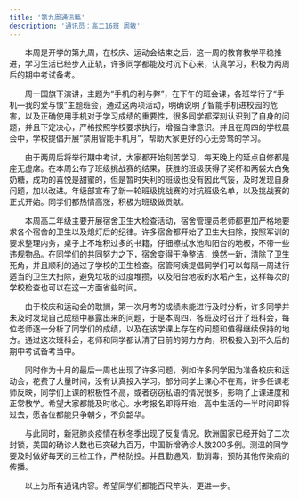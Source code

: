 ```yaml
---
title: '第九周通讯稿'
description: '通讯员：高二16班 周敏'
---
```


　　本周是开学的第九周，在校庆、运动会结束之后，这一周的教育教学平稳推进，学习生活已经步入正轨，许多同学都能及时沉下心来，认真学习，积极为两周后的期中考试备考。

　　周一国旗下演讲，主题为“手机的利与弊”，在下午的班会课，各班举行了“手机—我的爱与恨”主题班会，通过这两项活动，明确说明了智能手机进校园的危害，以及正确使用手机对于学习成绩的重要性，很多同学都深刻认识到了自身的问题，并且下定决心，严格按照学校要求执行，增强自律意识。并且在周四的学校晨会中，学校提倡开展“禁用智能手机月”，帮助大家更好的心无旁骛的学习。

　　由于两周后将举行期中考试，大家都开始刻苦学习，每天晚上的延点自修都是座无虚席。在本周公布了班级挑战赛的结果，获胜的班级获得了奖杯和两袋大白兔奶糖，成功的喜悦是甜蜜的，但是暂时失利的班级也没有因此气馁，及时发现自身问题，加以改进。年级部宣布了新一轮班级挑战赛的对抗班级名单，以及挑战赛的正式开始。同学们都热情高涨，积极为班级做贡献。

　　本周高二年级主要开展宿舍卫生大检查活动，宿舍管理员老师都更加严格地要求各个宿舍的卫生以及熄灯后的纪律。许多宿舍都开始了卫生大扫除，按照军训的要求整理内务，桌子上不堆积过多的书籍，仔细擦拭水池和阳台的地板，不带一些违规物品。在同学们的共同努力之下，宿舍变得干净整洁，焕然一新，清除了卫生死角，并且顺利的通过了学校的卫生检查。宿管阿姨提倡同学们可以每隔一周进行适当的卫生大扫除，避免垃圾的过度堆攒，以及阳台地板的水垢产生，这样每次的学校检查也可以在这一方面省些时间。

　　由于校庆和运动会的耽搁，第一次月考的成绩未能进行及时分析，许多同学并未及时发现自己成绩中暴露出来的问题，于是本周四，各班及时召开了班科会，每位老师逐一分析了同学们的成绩，以及在该学课上存在的问题和值得继续保持的地方。通过这次班科会，老师和同学都认清了目前的努力方向，积极投入到不久后的期中考试备考当中。

　　同时作为十月的最后一周也出现了许多问题，例如许多同学因为准备校庆和运动会，花费了大量时间，没有认真投入学习。部分同学上课心不在焉，许多任课老师反映，同学们上课的积极性不高，或者窃窃私语的情况很多，影响了上课进度和正常教学。希望大家都能及时收心。水考报名即将开始，高中生活的一半时间即将过去，愿各位都能只争朝夕，不负韶华。

　　与此同时，新冠肺炎疫情在秋冬季出现了反复情况。欧洲国家已经开始了二次封锁，美国的确诊人数也已突破九百万，中国新增确诊人数200多例。测温的同学要及时做好每天的三检工作，严格防控。并且勤通风，勤消毒，预防其他传染病的传播。

　　以上为所有通讯内容。希望同学们都能百尺竿头，更进一步。
